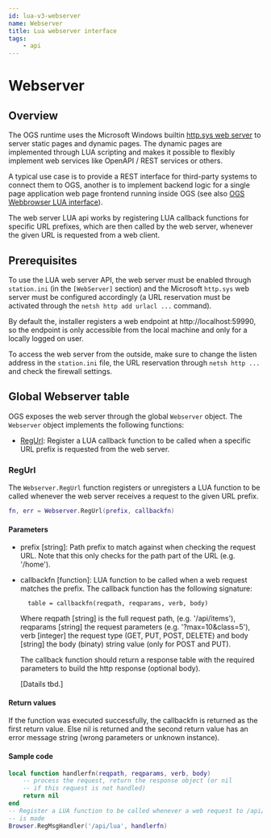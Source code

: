 ```yaml
---
id: lua-v3-webserver
name: Webserver
title: Lua webserver interface
tags:
    - api
---
```


# Webserver

## Overview 

The OGS runtime uses the Microsoft Windows builtin [http.sys web server](https://learn.microsoft.com/en-us/windows/win32/api/_http/) to server static pages and dynamic pages. The dynamic pages are implemented through LUA scripting and makes it possible to flexibly implement web services like OpenAPI / REST services or others.

A typical use case is to provide a REST interface for third-party systems to connect them to OGS, another is to implement backend logic for a single page application web page frontend running inside OGS (see also [OGS Webbrowser LUA interface](../webbrowser.md)).

The web server LUA api works by registering LUA callback functions for specific URL prefixes, which are then called by the web server, whenever the given URL is requested from a web client.

## Prerequisites

To use the LUA web server API, the web server must be enabled through `station.ini` (in the `[WebServer]` section) and the Microsoft `http.sys` web server must be configured accordingly (a URL reservation must be activated through the `netsh http add urlacl ...` command).

By default the, installer registers a web endpoint at http://localhost:59990, so the endpoint is only accessible from the local machine and only for a locally logged on user.

To access the web server from the outside, make sure to change the listen address in the `station.ini` file, the URL reservation through `netsh http ...` and check the firewall settings. 

## Global Webserver table

OGS exposes the web server through the global `Webserver` object. The `Webserver` object implements the following functions:

- [RegUrl](#regurl): Register a LUA callback function to be called when a specific URL prefix is requested from the web server.

<!--
The following functions are also available, but are not fully implemented at the moment:
- [ExecJS_sync](#execjs-sync): 
- [ExecJS_async](#execjs-async):
- [Show](#show): 
- [Hide](#hide): 
- [GetState](#getstate): 
-->

### RegUrl

The `Webserver.RegUrl` function registers or unregisters a LUA function to be called whenever the web server receives a request to the given URL prefix.

```LUA
fn, err = Webserver.RegUrl(prefix, callbackfn)
```

#### Parameters

- prefix [string]: Path prefix to match against when checking the request URL. Note that this only checks for the path part of the URL (e.g. '/home'). 
- callbackfn [function]: LUA function to be called when a web request matches the prefix. The callback function has the following signature:

        table = callbackfn(reqpath, reqparams, verb, body)

    Where reqpath [string] is the full request path, (e.g. '/api/items'), reqparams [string] the request parameters (e.g. '?max=10&class=5'), verb [integer] the request type (GET, PUT, POST, DELETE) and body [string] the body (binaty) string value (only for POST and PUT).

    The callback function should return a response table with the required parameters to build the http response (optional body).

    [Datails tbd.]

#### Return values

If the function was executed successfully, the callbackfn is returned as the first return value. Else nil is returned and the second return value has an error message string (wrong parameters or unknown instance).

#### Sample code
```LUA
local function handlerfn(reqpath, reqparams, verb, body)
    -- process the request, return the response object (or nil
    -- if this request is not handled) 
    return nil
end
-- Register a LUA function to be called whenever a web request to /api/lua
-- is made
Browser.RegMsgHandler('/api/lua', handlerfn)
```
